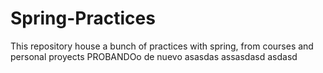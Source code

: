 # Spring-Practices
This repository house a bunch of practices with spring, from courses and personal proyects
PROBANDOo de nuevo asasdas assasdasd  asdasd